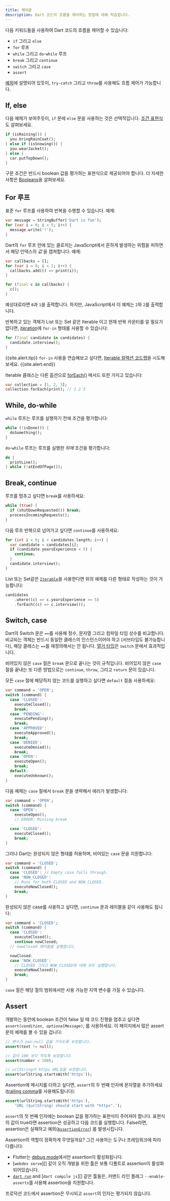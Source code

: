 ```yaml
---
title: 제어문
description: Dart 코드의 흐름을 제어하는 방법에 대해 학습힙니다.
---
```


다음 키워드들을 사용하여 Dart 코드의 흐름을 제어할 수 있습니다:

-   `if` 그리고 `else`
-   `for` 루프
-   `while` 그리고 `do`-`while` 루프
-   `break` 그리고 `continue`
-   `switch` 그리고 `case`
-   `assert`

[예외][Exceptions]에 설명되어 있듯이, `try-catch` 그리고 `throw`를 사용해도
흐름 제어가 가능합니다.


## If, else

다음 예제가 보여주듯이, `if` 문에 `else` 문을 사용하는 것은 선택적입니다.
[조건 표현식][conditional expressions]도 살펴보세요.

<?code-excerpt "misc/lib/language_tour/control_flow.dart (if-else)"?>
```dart
if (isRaining()) {
  you.bringRainCoat();
} else if (isSnowing()) {
  you.wearJacket();
} else {
  car.putTopDown();
}
```

구문 조건은 반드시 boolean 값을 평가하는 표현식으로 제공되어야 합니다.
더 자세한 사항은 [Booleans][]을 살펴보세요.


## For 루프

표준 `for` 루프를 사용하여 반복을 수행할 수 있습니다. 예제:

<?code-excerpt "misc/test/language_tour/control_flow_test.dart (for)"?>
```dart
var message = StringBuffer('Dart is fun');
for (var i = 0; i < 5; i++) {
  message.write('!');
}
```

Dart의 `for` 루프 안에 있는 클로저는 JavaScript에서 흔하게 발생하는
위험을 피하면서 해당 인덱스의 _값_ 을 캡쳐합니다. 예제:

<?code-excerpt "misc/test/language_tour/control_flow_test.dart (for-and-closures)"?>
```dart
var callbacks = [];
for (var i = 0; i < 2; i++) {
  callbacks.add(() => print(i));
}

for (final c in callbacks) {
  c();
}
```

예상대로라면 `0`과 `1`을 출력합니다. 하지만, JavaScript에서
이 예제는 `2`와 `2`를 출력합니다.

반복하고 있는 객체가 List 또는 Set 같은 Iterable 이고
현재 반복 카운터를 알 필요가 없다면,
[iteration][]에 `for-in` 형태를 사용할 수 있습니다:

<?code-excerpt "misc/lib/language_tour/control_flow.dart (collection)"?>
```dart
for (final candidate in candidates) {
  candidate.interview();
}
```

{{site.alert.tip}}
  `for-in` 사용을 연습해보고 싶다면,
  [Iterable 컬렉션 코드랩](/codelabs/iterables)을 시도해보세요.
{{site.alert.end}}

Iterable 클래스는 다른 옵션으로 [forEach()][] 메서드 또한 가지고 있습니다:

<?code-excerpt "misc/test/language_tour/control_flow_test.dart (forEach)"?>
```dart
var collection = [1, 2, 3];
collection.forEach(print); // 1 2 3
```


## While, do-while

`while` 루프는 루프를 실행하기 전에 조건을 평가합니다:

<?code-excerpt "misc/lib/language_tour/control_flow.dart (while)"?>
```dart
while (!isDone()) {
  doSomething();
}
```

`do`-`while` 루프는 루프를 실행한 *뒤에* 조건을 평가합니다:

<?code-excerpt "misc/lib/language_tour/control_flow.dart (do-while)"?>
```dart
do {
  printLine();
} while (!atEndOfPage());
```


## Break, continue

루프를 멈추고 싶다면 `break`를 사용하세요:

<?code-excerpt "misc/lib/language_tour/control_flow.dart (while-break)"?>
```dart
while (true) {
  if (shutDownRequested()) break;
  processIncomingRequests();
}
```

다음 루프 반복으로 넘어가고 싶다면 `continue`를 사용하세요:

<?code-excerpt "misc/lib/language_tour/control_flow.dart (for-continue)"?>
```dart
for (int i = 0; i < candidates.length; i++) {
  var candidate = candidates[i];
  if (candidate.yearsExperience < 5) {
    continue;
  }
  candidate.interview();
}
```

List 또는 Set같은 [`Iterable`][]을 사용한다면 위의
예제를 다른 형태로 작성하는 것이 가능합니다:

<?code-excerpt "misc/lib/language_tour/control_flow.dart (where)"?>
```dart
candidates
    .where((c) => c.yearsExperience >= 5)
    .forEach((c) => c.interview());
```


## Switch, case

Dart의 Switch 문은 `==`를 사용해 정수, 문자열 그리고 컴파일 타임 상수를 비교합니다.
비교되는 객체는 반드시 동일한 클래스의 인스턴스이어야 하고 (서브타입도 불가능합니다),
해당 클래스는 `==`를 재정의해서는 안 됩니다.
[열거 타입][Enumerated types]은 `switch` 문에서 효과적입니다.

비어있지 않은 `case` 절은 `break` 문으로 끝나는 것이 규칙입니다.
비어있지 않은 `case` 절을 끝내는 또 다른 방법으로는 `continue`,
`throw`, 그리고 `return` 문이 있습니다.

모든 `case` 절에 해당하지 않는 코드를 실행하고 싶다면 `default` 절을 사용하세요:

<?code-excerpt "misc/lib/language_tour/control_flow.dart (switch)"?>
```dart
var command = 'OPEN';
switch (command) {
  case 'CLOSED':
    executeClosed();
    break;
  case 'PENDING':
    executePending();
    break;
  case 'APPROVED':
    executeApproved();
    break;
  case 'DENIED':
    executeDenied();
    break;
  case 'OPEN':
    executeOpen();
    break;
  default:
    executeUnknown();
}
```

다음 예제는 `case` 절에서 `break` 문을 생략해서
에러가 발생합니다:

<?code-excerpt "misc/lib/language_tour/control_flow.dart (switch-break-omitted)" plaster="none"?>
```dart
var command = 'OPEN';
switch (command) {
  case 'OPEN':
    executeOpen();
    // ERROR: Missing break

  case 'CLOSED':
    executeClosed();
    break;
}
```

그러나 Dart는 완성되지 않은 형태를 허용하며, 비어있는 `case` 문을 지원합니다:

<?code-excerpt "misc/lib/language_tour/control_flow.dart (switch-empty-case)"?>
```dart
var command = 'CLOSED';
switch (command) {
  case 'CLOSED': // Empty case falls through.
  case 'NOW_CLOSED':
    // Runs for both CLOSED and NOW_CLOSED.
    executeNowClosed();
    break;
}
```

완성되지 않은 case를 사용하고 싶다면, `continue` 문과 레이블을 같이 사용해도 됩니다:

<?code-excerpt "misc/lib/language_tour/control_flow.dart (switch-continue)"?>
```dart
var command = 'CLOSED';
switch (command) {
  case 'CLOSED':
    executeClosed();
    continue nowClosed;
  // nowClosed 레이블을 실행합니다.

  nowClosed:
  case 'NOW_CLOSED':
    // CLOSED 그리고 NOW_CLOSED에 대해 모두 실행합니다.
    executeNowClosed();
    break;
}
```

`case` 절은 해당 절의 범위에서만 사용 가능한 지역 변수를 가질 수 있습니다.


## Assert

개발하는 동안에 boolean 조건이 false 일 때 코드 진행을 멈추고 싶다면
<code>assert(<em>condition</em>, <em>optionalMessage</em>)</code>; 를 사용하세요.
이 페이지에서 많은 assert 문의 예제를 볼 수 있을 겁니다:

<?code-excerpt "misc/test/language_tour/control_flow_test.dart (assert)"?>
```dart
// 변수가 non-null 값을 가지도록 보장합니다.
assert(text != null);

// 값이 100 보다 작도록 보장합니다.
assert(number < 100);

// urlString이 https URL임을 보장합니다.
assert(urlString.startsWith('https'));
```

Assertion에 메시지를 더하고 싶다면,
`assert`의 두 번째 인자에 문자열을 추가하세요
([trailing comma][]를 사용해도됩니다):

<?code-excerpt "misc/test/language_tour/control_flow_test.dart (assert-with-message)"?>
```dart
assert(urlString.startsWith('https'),
    'URL ($urlString) should start with "https".');
```

`assert`의 첫 번째 인자에는 boolean 값을 평가하는 표현식이 주어져야 합니다.
표현식의 값이 true라면 assertion은 성공하고 다음 코드를 실행합니다.
False라면, assertion은 실패하고 예외([`AssertionError`][])
를 발생시킵니다.

Assertion의 역할이 정확하게 무엇일까요?
그건 사용하는 도구나 프레임워크에 따라 다릅니다:

* Flutter는 [debug mode][Flutter debug mode]에서만 assertion이 활성화됩니다.
* [`webdev serve`][] 같이 오직 개발을 위한 툴은
  보통 디폴트로 assertion이 활성화되어있습니다.
* [`dart run`][] and [`dart compile js`][] 같은 툴들은,
  커맨드 라인 플래그 `--enable-asserts`를 사용해 assertion을 지원합니다.

프로덕션 코드에서 assertion은 무시되고
`assert`의 인자는 평가되지 않습니다.

[Exceptions]: /language/error-handling#예외
[conditional expressions]: /language/operators#조건-표현식
[Booleans]: /language/built-in-types#booleans
[iteration]: /guides/libraries/library-tour#iteration
[forEach()]: {{site.dart-api}}/{{site.data.pkg-vers.SDK.channel}}/dart-core/Iterable/forEach.html
[`Iterable`]: {{site.dart-api}}/{{site.data.pkg-vers.SDK.channel}}/dart-core/Iterable-class.html
[Enumerated types]: /language/enum
[trailing comma]: /language/collections#lists
[`AssertionError`]: {{site.dart-api}}/{{site.data.pkg-vers.SDK.channel}}/dart-core/AssertionError-class.html
[Flutter debug mode]: {{site.flutter-docs}}/testing/debugging#debug-mode-assertions
[webdev serve]: /tools/webdev#serve
[`dart run`]: /tools/dart-run
[dart compile js]: /tools/dart-compile#js

